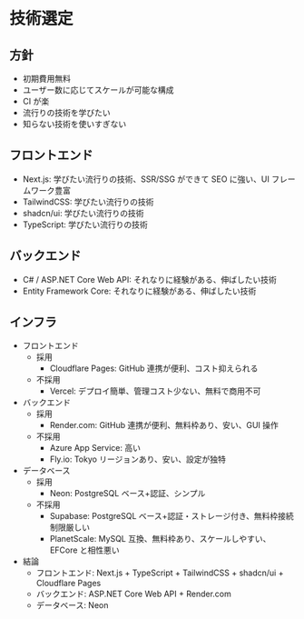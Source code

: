 # 技術選定

## 方針

- 初期費用無料
- ユーザー数に応じてスケールが可能な構成
- CI が楽
- 流行りの技術を学びたい
- 知らない技術を使いすぎない

## フロントエンド

- Next.js: 学びたい流行りの技術、SSR/SSG ができて SEO に強い、UI フレームワーク豊富
- TailwindCSS: 学びたい流行りの技術
- shadcn/ui: 学びたい流行りの技術
- TypeScript: 学びたい流行りの技術

## バックエンド

- C# / ASP.NET Core Web API: それなりに経験がある、伸ばしたい技術
- Entity Framework Core: それなりに経験がある、伸ばしたい技術

## インフラ

- フロントエンド
  - 採用
    - Cloudflare Pages: GitHub 連携が便利、コスト抑えられる
  - 不採用
    - Vercel: デプロイ簡単、管理コスト少ない、無料で商用不可
- バックエンド
  - 採用
    - Render.com: GitHub 連携が便利、無料枠あり、安い、GUI 操作
  - 不採用
    - Azure App Service: 高い
    - Fly.io: Tokyo リージョンあり、安い、設定が独特
- データベース
  - 採用
    - Neon: PostgreSQL ベース+認証、シンプル
  - 不採用
    - Supabase: PostgreSQL ベース+認証・ストレージ付き、無料枠接続制限厳しい
    - PlanetScale: MySQL 互換、無料枠あり、スケールしやすい、EFCore と相性悪い
- 結論
  - フロントエンド: Next.js + TypeScript + TailwindCSS + shadcn/ui + Cloudflare Pages
  - バックエンド: ASP.NET Core Web API + Render.com
  - データベース: Neon
